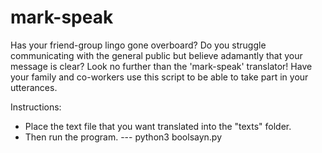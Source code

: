# mark-speak

Has your friend-group lingo gone overboard? Do you struggle communicating with the general public but believe adamantly that your message is clear? Look no further than the 'mark-speak' translator! Have your family and co-workers use this script to be able to take part in your utterances.

Instructions:
- Place the text file that you want translated into the "texts" folder.
- Then run the program.
--- python3 boolsayn.py
